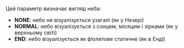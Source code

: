 Цей параметр визначає вигляд неба:

- **NONE**: небо не візуалізується узагалі (як у Незері)
- **NORMAL**: небо візуалізується з сонцем, місяцем і зірками (як у верхньому світі)
- **END**: небо візуалізується як фіолетове статичне (як в Енді)
